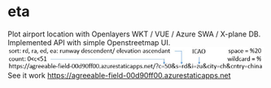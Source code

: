 # eta
Plot airport location with Openlayers WKT / VUE / Azure SWA / X-plane DB.<br>
Implemented API with simple Openstreetmap UI.<br>
<img src="input.jpg"><br>
See it work https://agreeable-field-00d90ff00.azurestaticapps.net